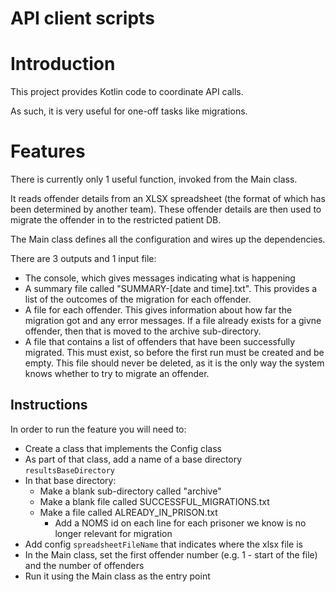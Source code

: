 # API client scripts

# Introduction
This project provides Kotlin code to coordinate API calls.

As such, it is very useful for one-off tasks like migrations.

# Features
There is currently only 1 useful function, invoked from the Main class.

It reads offender details from an XLSX spreadsheet (the format of which has been determined by another team).
These offender details are then used to migrate the offender in to the restricted patient DB.

The Main class defines all the configuration and wires up the dependencies.

There are 3 outputs and 1 input file:
* The console, which gives messages indicating what is happening
* A summary file called "SUMMARY-[date and time].txt". This provides a list of the outcomes of the migration for each offender.
* A file for each offender. This gives information about how far the migration got and any error messages.
  If a file already exists for a givne offender, then that is moved to the archive sub-directory.
* A file that contains a list of offenders that have been successfully migrated. This must exist, so before the first run must be created and be empty.
  This file should never be deleted, as it is the only way the system knows whether to try to migrate an offender.

## Instructions
In order to run the feature you will need to:
* Create a class that implements the Config class
* As part of that class, add a name of a base directory `resultsBaseDirectory`
* In that base directory:
  - Make a blank sub-directory called "archive"
  - Make a blank file called SUCCESSFUL_MIGRATIONS.txt
  - Make a file called ALREADY_IN_PRISON.txt
    - Add a NOMS id on each line for each prisoner we know is no longer relevant for migration
* Add config `spreadsheetFileName` that indicates where the xlsx file is
* In the Main class, set the first offender number (e.g. 1 - start of the file) and the number of offenders
* Run it using the Main class as the entry point